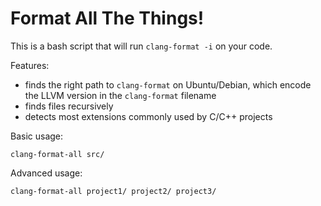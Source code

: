 # Format All The Things!

This is a bash script that will run `clang-format -i` on your code.

Features:

 * finds the right path to `clang-format` on Ubuntu/Debian, which encode the
   LLVM version in the `clang-format` filename
 * finds files recursively
 * detects most extensions commonly used by C/C++ projects

Basic usage:

    clang-format-all src/

Advanced usage:

    clang-format-all project1/ project2/ project3/
